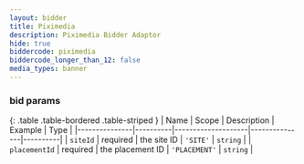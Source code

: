 ```yaml
---
layout: bidder
title: Piximedia
description: Piximedia Bidder Adaptor
hide: true
biddercode: piximedia
biddercode_longer_than_12: false
media_types: banner
---
```


### bid params

{: .table .table-bordered .table-striped }
| Name          | Scope    | Description        | Example       | Type     |
|---------------|----------|--------------------|---------------|----------|
| `siteId`      | required | the site ID        | `'SITE'`      | `string` |
| `placementId` | required | the placement ID   | `'PLACEMENT'` | `string` |
